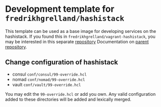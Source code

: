 # Development template for `fredrikhgrelland/hashistack`

This template can be used as a base image for developing services on the hashistack.
If you found this in `fredrikhgrelland/vagrant-hashistack`, you may be interested in this separate [repository](https://github.com/fredrikhgrelland/vagrant-hashistack-template-dev)
Documentation on [parent repository](https://github.com/fredrikhgrelland/vagrant-hashistack#usage).

## Change configuration of hashistack

- consul `conf/consul/99-override.hcl`
- nomad `conf/nomad/99-override.hcl`
- vault `conf/vault/99-override.hcl`

You may edit the `99-override.hcl` or add you own.
Any valid configuration added to these directories will be added and lexically merged.
